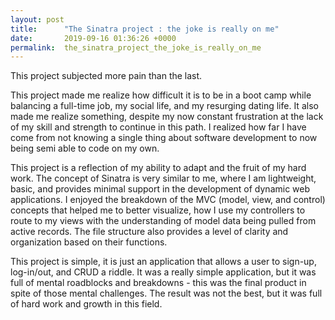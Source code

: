 ```yaml
---
layout: post
title:      "The Sinatra project : the joke is really on me"
date:       2019-09-16 01:36:26 +0000
permalink:  the_sinatra_project_the_joke_is_really_on_me
---
```



This project subjected more pain than the last. 

This project made me realize how difficult it is to be in a boot camp while balancing a full-time job, my social life, and my resurging dating life. It also made me realize something, despite my now constant frustration at the lack of my skill and strength to continue in this path. I realized how far I have come from not knowing a single thing about software development to now being semi able to code on my own.

This project is a reflection of my ability to adapt and the fruit of my hard work.  The concept of Sinatra is very similar to me, where I am lightweight, basic, and provides minimal support in the development of dynamic web applications. 
 I enjoyed the breakdown of the MVC (model, view, and control) concepts that helped me to better visualize, how I use my controllers to route to my views with the understanding of model data being pulled from active records. The file structure also provides a level of clarity and organization based on their functions. 

This project is simple, it is just an application that allows a user to sign-up, log-in/out, and CRUD a riddle. It was a really simple application, but it was full of mental roadblocks and breakdowns - this was the final product in spite of those mental challenges. The result was not the best, but it was full of hard work and growth in this field.

